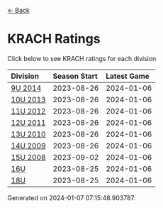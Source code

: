 [<- Back](../readme.md)
# KRACH Ratings
Click below to see KRACH ratings for each division

| Division | Season Start | Latest Game |
| :-- | :-- | :-- |
| [9U 2014](9U-2014-ratings.md) | 2023-08-26 | 2024-01-06 |
| [10U 2013](10U-2013-ratings.md) | 2023-08-26 | 2024-01-06 |
| [11U 2012](11U-2012-ratings.md) | 2023-08-26 | 2024-01-06 |
| [12U 2011](12U-2011-ratings.md) | 2023-08-26 | 2024-01-06 |
| [13U 2010](13U-2010-ratings.md) | 2023-08-26 | 2024-01-06 |
| [14U 2009](14U-2009-ratings.md) | 2023-08-26 | 2024-01-06 |
| [15U 2008](15U-2008-ratings.md) | 2023-09-02 | 2024-01-06 |
| [16U](16U-ratings.md) | 2023-08-25 | 2024-01-06 |
| [18U](18U-ratings.md) | 2023-08-25 | 2024-01-06 |

Generated on 2024-01-07 07:15:48.903787.
